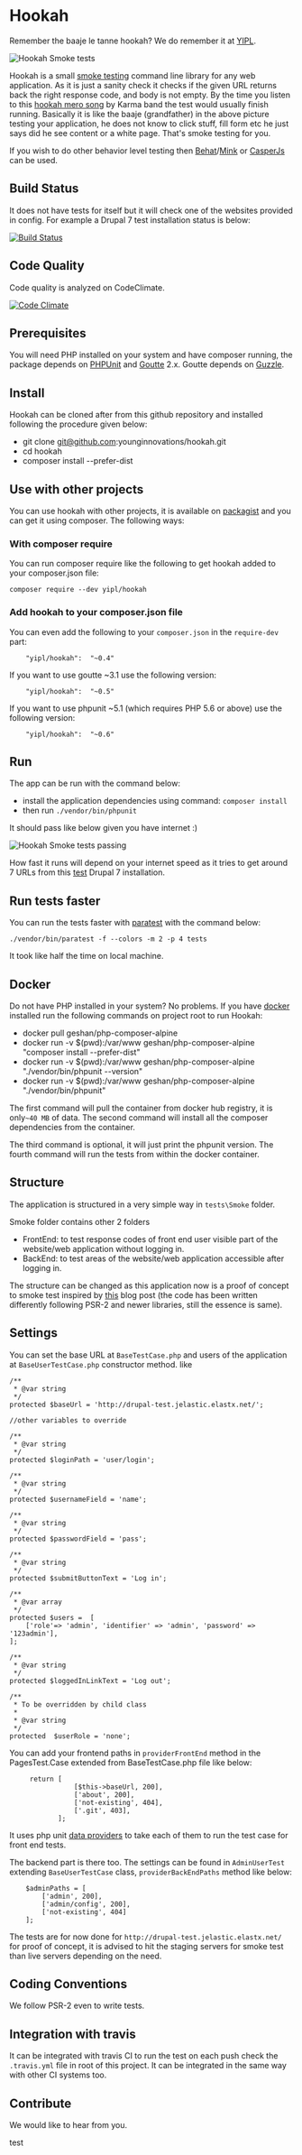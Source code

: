 # Hookah

Remember the baaje le tanne hookah? We do remember it at [YIPL](http://yipl.com.np).

![Hookah Smoke tests](https://cloud.githubusercontent.com/assets/170554/10163666/811c4604-66c5-11e5-9335-41abc5dd1054.png "Hookah Smoke tests")

Hookah is a small [smoke testing](https://en.wikipedia.org/wiki/Smoke_testing_(software)) command line library for any 
web application. As it is just a sanity check it checks if the given URL returns back the right response code, and body is not empty. 
By the time you listen to this [hookah mero song](https://youtu.be/Ch55A5XyzVE) by Karma band the test would usually finish running. 
Basically it is like the baaje (grandfather) in the above picture testing your application, he does not know to click stuff, 
fill form etc he just says did he see content or a white page. That's smoke testing for you.

If you wish to do other behavior level testing then [Behat](http://behat.org)/[Mink](http://mink.behat.org/en/latest/) or 
[CasperJs](http://casperjs.org/) can be used.

## Build Status

It does not have tests for itself but it will check one of the websites provided in config. For example a Drupal 7 test
installation status is below:

[![Build Status](https://travis-ci.org/younginnovations/hookah.svg?branch=master)](https://travis-ci.org/younginnovations/hookah)

## Code Quality

Code quality is analyzed on CodeClimate.

[![Code Climate](https://codeclimate.com/github/younginnovations/hookah/badges/gpa.svg)](https://codeclimate.com/github/younginnovations/hookah)

## Prerequisites

You will need PHP installed on your system and have composer running, the package depends on [PHPUnit](https://phpunit.de/)
and [Goutte](https://github.com/FriendsOfPHP/Goutte) 2.x. Goutte depends on [Guzzle](http://guzzle.readthedocs.org/en/latest/).

## Install

Hookah can be cloned after from this github repository and installed following the procedure given below:

* git clone git@github.com:younginnovations/hookah.git
* cd hookah
* composer install --prefer-dist

## Use with other projects

You can use hookah with other projects, it is available on [packagist](http://bit.ly/1LiDppx) and you can get it using 
composer. The following ways:

### With composer require

You can run composer require like the following to get hookah added to your composer.json file:

```
composer require --dev yipl/hookah
```

### Add hookah to your composer.json file

You can even add the following to your `composer.json` in the `require-dev` part:

```
	"yipl/hookah":	"~0.4"
```

If you want to use goutte ~3.1 use the following version:

```
    "yipl/hookah":  "~0.5"
```

If you want to use phpunit ~5.1 (which requires PHP 5.6 or above) use the following version:

```
    "yipl/hookah":  "~0.6"
```

## Run

The app can be run with the command below:

* install the application dependencies using command: ` composer install `
* then run `./vendor/bin/phpunit`
 
It should pass like below given you have internet :)

![Hookah Smoke tests passing](https://s3-ap-southeast-1.amazonaws.com/uploads-ap.hipchat.com/140261/1343070/eWyxoBFBy1QvnK1/hookah-passing01.png "Hookah Smoke tests passing")

How fast it runs will depend on your internet speed as it tries to get around 7 URLs from this [test](http://drupal-test.jelastic.elastx.net/) Drupal 7 installation.

## Run tests faster

You can run the tests faster with [paratest](https://github.com/brianium/paratest) with the command below:

```
./vendor/bin/paratest -f --colors -m 2 -p 4 tests 
```

It took like half the time on local machine.

## Docker

Do not have PHP installed in your system? No problems. If you have [docker](https://www.docker.com/) installed run 
the following commands on project root to run Hookah:

* docker pull geshan/php-composer-alpine
* docker run -v $(pwd):/var/www geshan/php-composer-alpine "composer install --prefer-dist"
* docker run -v $(pwd):/var/www geshan/php-composer-alpine "./vendor/bin/phpunit --version"
* docker run -v $(pwd):/var/www geshan/php-composer-alpine "./vendor/bin/phpunit"

The first command will pull the container from docker hub registry, it is only`~40 MB` of data. 
The second command will install all the composer dependencies from the container.

The third command is optional, it will just print the phpunit version. The fourth command will run the tests from within 
the docker container.

## Structure

The application is structured in a very simple way in `tests\Smoke` folder.

Smoke folder contains other 2 folders
- FrontEnd: to test response codes of front end user visible part of the website/web application without logging in. 
- BackEnd: to test areas of the website/web application accessible after logging in.

The structure can be changed as this application now is a proof of concept to smoke test inspired by 
[this](http://bit.ly/1IUtepX) blog post (the code has been written differently following PSR-2 and newer libraries, 
still the essence is same).

## Settings

You can set the base URL at `BaseTestCase.php` and users of the application at `BaseUserTestCase.php` constructor method. like

```
/**
 * @var string
 */
protected $baseUrl = 'http://drupal-test.jelastic.elastx.net/';

//other variables to override

/**
 * @var string
 */
protected $loginPath = 'user/login';

/**
 * @var string
 */
protected $usernameField = 'name';

/**
 * @var string
 */
protected $passwordField = 'pass';

/**
 * @var string
 */
protected $submitButtonText = 'Log in';

/**
 * @var array
 */
protected $users =  [
    ['role'=> 'admin', 'identifier' => 'admin', 'password' => '123admin'],
];

/**
 * @var string
 */
protected $loggedInLinkText = 'Log out';

/**
 * To be overridden by child class
 *
 * @var string
 */
protected  $userRole = 'none';

```

You can add your frontend paths in `providerFrontEnd` method in the PagesTest.Case extended from BaseTestCase.php file like below:

```
     return [
                [$this->baseUrl, 200],
                ['about', 200],
                ['not-existing', 404],
                ['.git', 403],
            ];

```

It uses php unit [data providers](https://phpunit.de/manual/current/en/writing-tests-for-phpunit.html#writing-tests-for-phpunit.data-providers.examples.DataTest.php) 
to take each of them to run the test case for front end tests. 

The backend part is there too. The settings can be found in    `AdminUserTest` extending `BaseUserTestCase` class, `providerBackEndPaths` method like below:

```
    $adminPaths = [
        ['admin', 200],
        ['admin/config', 200],
        ['not-existing', 404]
    ];

```

The tests are for now done for `http://drupal-test.jelastic.elastx.net/` for proof of concept, it is advised to hit the staging servers for 
smoke test than live servers depending on the need.

## Coding Conventions

We follow PSR-2 even to write tests.

## Integration with travis

It can be integrated with travis CI to run the test on each push check the `.travis.yml` file in root of this project. 
It can be integrated in the same way with other CI systems too.

## Contribute

We would like to hear from you. 

test
